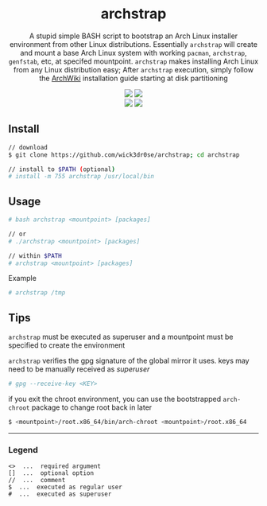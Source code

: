 <div align="center">
<h1>archstrap</h1>
<p>A stupid simple BASH script to bootstrap an Arch Linux installer environment from other Linux distributions. Essentially <code>archstrap</code> will create and mount a base Arch Linux system with working <code>pacman</code>, <code>archstrap</code>, <code>genfstab</code>, etc, at specifed mountpoint. <code>archstrap</code> makes installing Arch Linux from any Linux distribution easy; After <code>archstrap</code> execution, simply follow the <a href='https://wiki.archlinux.org/title/Installation_guide#Partition_the_disks'>ArchWiki</a> installation guide starting at disk partitioning</p>
<img src="https://shields.io/badge/made-with%20%20bash-green?style=flat-square&color=d5c4a1&labelColor=1d2021&logo=gnu-bash">
<img src=https://img.shields.io/badge/Maintained%3F-yes-green.svg></img>
<br>
<img src="https://img.shields.io/github/license/wick3dr0se/archstrap?style=flat-square&logo=license">
<a href="https://discord.gg/W4mQqNnfSq">
<img src="https://discordapp.com/api/guilds/913584348937207839/widget.png?style=shield"/></a>
</div>

## Install
```bash
// download
$ git clone https://github.com/wick3dr0se/archstrap; cd archstrap

// install to $PATH (optional)
# install -m 755 archstrap /usr/local/bin
```

## Usage
```bash
# bash archstrap <mountpoint> [packages]

// or
# ./archstrap <mountpoint> [packages]

// within $PATH
# archstrap <mountpoint> [packages]
```

Example
```bash
# archstrap /tmp
```

## Tips
`archstrap` must be executed as superuser and a mountpoint must be specified to create the environment

`archstrap` verifies the gpg signature of the global mirror it uses. keys may need to be manually received as *superuser*
```bash
# gpg --receive-key <KEY>
```

if you exit the chroot environment, you can use the bootstrapped `arch-chroot` package to change root back in later
```bash
$ <mountpoint>/root.x86_64/bin/arch-chroot <mountpoint>/root.x86_64
```
---

### Legend
```
<>  ...  required argument
[]  ...  optional option
//  ...  comment
$  ...  executed as regular user
#  ...  executed as superuser
```
